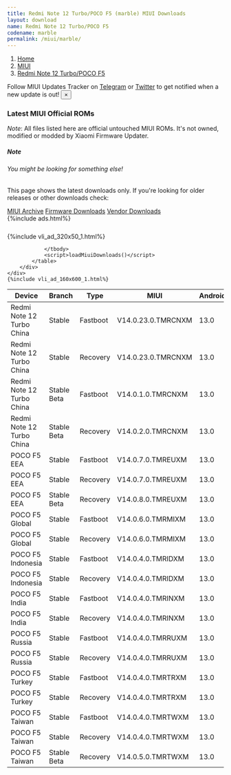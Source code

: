 ```yaml
---
title: Redmi Note 12 Turbo/POCO F5 (marble) MIUI Downloads
layout: download
name: Redmi Note 12 Turbo/POCO F5
codename: marble
permalink: /miui/marble/
---
```

<nav aria-label="breadcrumb">
    <ol class="breadcrumb">
        <li class="breadcrumb-item"><a href="/">Home</a></li>
        <li class="breadcrumb-item"><a href="/miui/">MIUI</a></li>
        <li class="breadcrumb-item active" aria-current="page"><a href="/miui/marble/">Redmi Note 12 Turbo/POCO F5</a></li>
    </ol>
</nav>
<div class="alert alert-primary alert-dismissible fade show" role="alert">
    Follow MIUI Updates Tracker on <a href="https://t.me/MIUIUpdatesTracker" class="alert-link">Telegram</a>
     or <a href="https://twitter.com/MiFwUpdater" class="alert-link">Twitter</a> to get notified when a new update is out!
    <button type="button" class="close" data-dismiss="alert" aria-label="Close">
        <span aria-hidden="true">&times;</span>
    </button>
</div>

### Latest MIUI Official ROMs
*Note*: All files listed here are official untouched MIUI ROMs. It's not owned, modified or modded by Xiaomi Firmware Updater.
<div class="card">
  <div class="card-body">
    <h5 class="card-title">Note</h5>
    <h6 class="card-subtitle mb-2 text-muted">You might be looking for something else!</h6>
    <p class="card-text">This page shows the latest downloads only.
     If you're looking for older releases or other downloads check:</p>
    <a href="/archive/miui/marble/" class="card-link">MIUI Archive</a>
    <a href="/firmware/marble/" class="card-link">Firmware Downloads</a>
    <a href="/vendor/marble/" class="card-link">Vendor Downloads</a>
  </div>
</div>
{%include ads.html%}
<div class="row justify-content-center">
    <div class="col-10">
        <div class="table-responsive-md" style="margin-top: 25px;">
            {%include vli_ad_320x50_1.html%}
            <table id="miui" class="display dt-responsive nowrap compact table table-striped table-hover table-sm">
                <thead class="thead-dark">
                    <tr>
                        <th data-ref="device">Device</th>
                        <th data-ref="branch">Branch</th>
                        <th data-ref="type">Type</th>
                        <th data-ref="miui">MIUI</th>
                        <th data-ref="android">Android</th>
                        <th data-ref="size">Size</th>
                        <th data-ref="size">Date</th>
                        <th data-ref="link">Link</th>
                    </tr>
                </thead>
                <tbody>
                <tr><td>Redmi Note 12 Turbo China</td><td>Stable</td><td>Fastboot</td><td>V14.0.23.0.TMRCNXM</td><td>13.0</td><td>7.4 GB</td><td>2023-07-26</td><td><a href="/miui/marble/stable/V14.0.23.0.TMRCNXM/">Download</a></td></tr>
<tr><td>Redmi Note 12 Turbo China</td><td>Stable</td><td>Recovery</td><td>V14.0.23.0.TMRCNXM</td><td>13.0</td><td>6.0 GB</td><td>2023-07-31</td><td><a href="/miui/marble/stable/V14.0.23.0.TMRCNXM/">Download</a></td></tr>
<tr><td>Redmi Note 12 Turbo China</td><td>Stable Beta</td><td>Fastboot</td><td>V14.0.1.0.TMRCNXM</td><td>13.0</td><td>7.3 GB</td><td>2023-02-10</td><td><a href="/miui/marble/stable beta/V14.0.1.0.TMRCNXM/">Download</a></td></tr>
<tr><td>Redmi Note 12 Turbo China</td><td>Stable Beta</td><td>Recovery</td><td>V14.0.2.0.TMRCNXM</td><td>13.0</td><td>6.1 GB</td><td>2023-03-29</td><td><a href="/miui/marble/stable beta/V14.0.2.0.TMRCNXM/">Download</a></td></tr>
<tr><td>POCO F5 EEA</td><td>Stable</td><td>Fastboot</td><td>V14.0.7.0.TMREUXM</td><td>13.0</td><td>7.4 GB</td><td>2023-06-12</td><td><a href="/miui/marble/stable/V14.0.7.0.TMREUXM/">Download</a></td></tr>
<tr><td>POCO F5 EEA</td><td>Stable</td><td>Recovery</td><td>V14.0.7.0.TMREUXM</td><td>13.0</td><td>5.0 GB</td><td>2023-06-21</td><td><a href="/miui/marble/stable/V14.0.7.0.TMREUXM/">Download</a></td></tr>
<tr><td>POCO F5 EEA</td><td>Stable Beta</td><td>Recovery</td><td>V14.0.8.0.TMREUXM</td><td>13.0</td><td>5.0 GB</td><td>2023-08-16</td><td><a href="/miui/marble/stable beta/V14.0.8.0.TMREUXM/">Download</a></td></tr>
<tr><td>POCO F5 Global</td><td>Stable</td><td>Fastboot</td><td>V14.0.6.0.TMRMIXM</td><td>13.0</td><td>7.9 GB</td><td>2023-07-31</td><td><a href="/miui/marble/stable/V14.0.6.0.TMRMIXM/">Download</a></td></tr>
<tr><td>POCO F5 Global</td><td>Stable</td><td>Recovery</td><td>V14.0.6.0.TMRMIXM</td><td>13.0</td><td>5.0 GB</td><td>2023-08-08</td><td><a href="/miui/marble/stable/V14.0.6.0.TMRMIXM/">Download</a></td></tr>
<tr><td>POCO F5 Indonesia</td><td>Stable</td><td>Fastboot</td><td>V14.0.4.0.TMRIDXM</td><td>13.0</td><td>7.4 GB</td><td>2023-06-25</td><td><a href="/miui/marble/stable/V14.0.4.0.TMRIDXM/">Download</a></td></tr>
<tr><td>POCO F5 Indonesia</td><td>Stable</td><td>Recovery</td><td>V14.0.4.0.TMRIDXM</td><td>13.0</td><td>5.0 GB</td><td>2023-07-04</td><td><a href="/miui/marble/stable/V14.0.4.0.TMRIDXM/">Download</a></td></tr>
<tr><td>POCO F5 India</td><td>Stable</td><td>Fastboot</td><td>V14.0.4.0.TMRINXM</td><td>13.0</td><td>6.1 GB</td><td>2023-06-12</td><td><a href="/miui/marble/stable/V14.0.4.0.TMRINXM/">Download</a></td></tr>
<tr><td>POCO F5 India</td><td>Stable</td><td>Recovery</td><td>V14.0.4.0.TMRINXM</td><td>13.0</td><td>4.9 GB</td><td>2023-06-20</td><td><a href="/miui/marble/stable/V14.0.4.0.TMRINXM/">Download</a></td></tr>
<tr><td>POCO F5 Russia</td><td>Stable</td><td>Fastboot</td><td>V14.0.4.0.TMRRUXM</td><td>13.0</td><td>7.5 GB</td><td>2023-06-18</td><td><a href="/miui/marble/stable/V14.0.4.0.TMRRUXM/">Download</a></td></tr>
<tr><td>POCO F5 Russia</td><td>Stable</td><td>Recovery</td><td>V14.0.4.0.TMRRUXM</td><td>13.0</td><td>4.9 GB</td><td>2023-06-28</td><td><a href="/miui/marble/stable/V14.0.4.0.TMRRUXM/">Download</a></td></tr>
<tr><td>POCO F5 Turkey</td><td>Stable</td><td>Fastboot</td><td>V14.0.4.0.TMRTRXM</td><td>13.0</td><td>7.0 GB</td><td>2023-06-25</td><td><a href="/miui/marble/stable/V14.0.4.0.TMRTRXM/">Download</a></td></tr>
<tr><td>POCO F5 Turkey</td><td>Stable</td><td>Recovery</td><td>V14.0.4.0.TMRTRXM</td><td>13.0</td><td>4.9 GB</td><td>2023-07-04</td><td><a href="/miui/marble/stable/V14.0.4.0.TMRTRXM/">Download</a></td></tr>
<tr><td>POCO F5 Taiwan</td><td>Stable</td><td>Fastboot</td><td>V14.0.4.0.TMRTWXM</td><td>13.0</td><td>6.7 GB</td><td>2023-06-25</td><td><a href="/miui/marble/stable/V14.0.4.0.TMRTWXM/">Download</a></td></tr>
<tr><td>POCO F5 Taiwan</td><td>Stable</td><td>Recovery</td><td>V14.0.4.0.TMRTWXM</td><td>13.0</td><td>4.9 GB</td><td>2023-07-04</td><td><a href="/miui/marble/stable/V14.0.4.0.TMRTWXM/">Download</a></td></tr>
<tr><td>POCO F5 Taiwan</td><td>Stable Beta</td><td>Recovery</td><td>V14.0.5.0.TMRTWXM</td><td>13.0</td><td>4.9 GB</td><td>2023-08-17</td><td><a href="/miui/marble/stable beta/V14.0.5.0.TMRTWXM/">Download</a></td></tr>

                </tbody>
                <script>loadMiuiDownloads()</script>
            </table>
        </div>
    </div>
    {%include vli_ad_160x600_1.html%}
</div>
